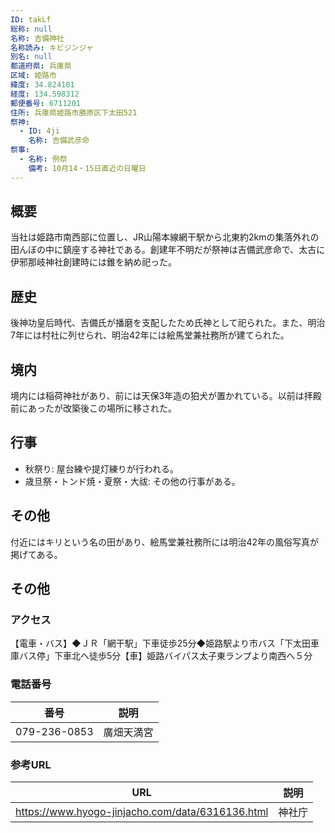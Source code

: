 ```yaml
---
ID: takLf
総称: null
名称: 吉備神社
名称読み: キビジンジャ
別名: null
都道府県: 兵庫県
区域: 姫路市
緯度: 34.824181
経度: 134.598312
郵便番号: 6711201
住所: 兵庫県姫路市勝原区下太田521
祭神:
  - ID: 4ji
    名称: 吉備武彦命
祭事:
  - 名称: 例祭
    備考: 10月14・15日直近の日曜日
---
```


## 概要

当社は姫路市南西部に位置し、JR山陽本線網干駅から北東約2kmの集落外れの田んぼの中に鎮座する神社である。創建年不明だが祭神は吉備武彦命で、太古に伊邪那岐神社創建時には錐を納め祀った。

## 歴史

後神功皇后時代、吉備氏が播磨を支配したため氏神として祀られた。また、明治7年には村社に列せられ、明治42年には絵馬堂兼社務所が建てられた。

## 境内

境内には稲荷神社があり、前には天保3年造の狛犬が置かれている。以前は拝殿前にあったが改築後この場所に移された。

## 行事

- 秋祭り: 屋台練や提灯練りが行われる。
- 歳旦祭・トンド焼・夏祭・大祓: その他の行事がある。

## その他

付近にはキリという名の田があり、絵馬堂兼社務所には明治42年の風俗写真が掲げてある。

## その他

### アクセス

【電車・バス】◆ＪＲ「網干駅」下車徒歩25分◆姫路駅より市バス「下太田車庫バス停」下車北へ徒歩5分【車】姫路バイパス太子東ランプより南西へ５分

### 電話番号

| 番号         | 説明       |
| ------------ | ---------- |
| 079-236-0853 | 廣畑天満宮 |

### 参考URL

| URL                                              | 説明   |
| ------------------------------------------------ | ------ |
| https://www.hyogo-jinjacho.com/data/6316136.html | 神社庁 |
